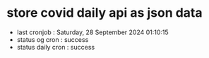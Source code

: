 # store covid daily api as json data

- last cronjob : Saturday, 28 September 2024 01:10:15
- status og cron : success
- status daily cron : success
      
      